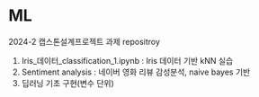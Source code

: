 # ML
2024-2 캡스톤설계프로젝트 과제 repositroy

1. Iris_데이터_classification_1.ipynb : Iris 데이터 기반 kNN 실습
2. Sentiment analysis : 네이버 영화 리뷰 감성분석, naive bayes 기반
3. 딥러닝 기초 구현(변수 단위)
